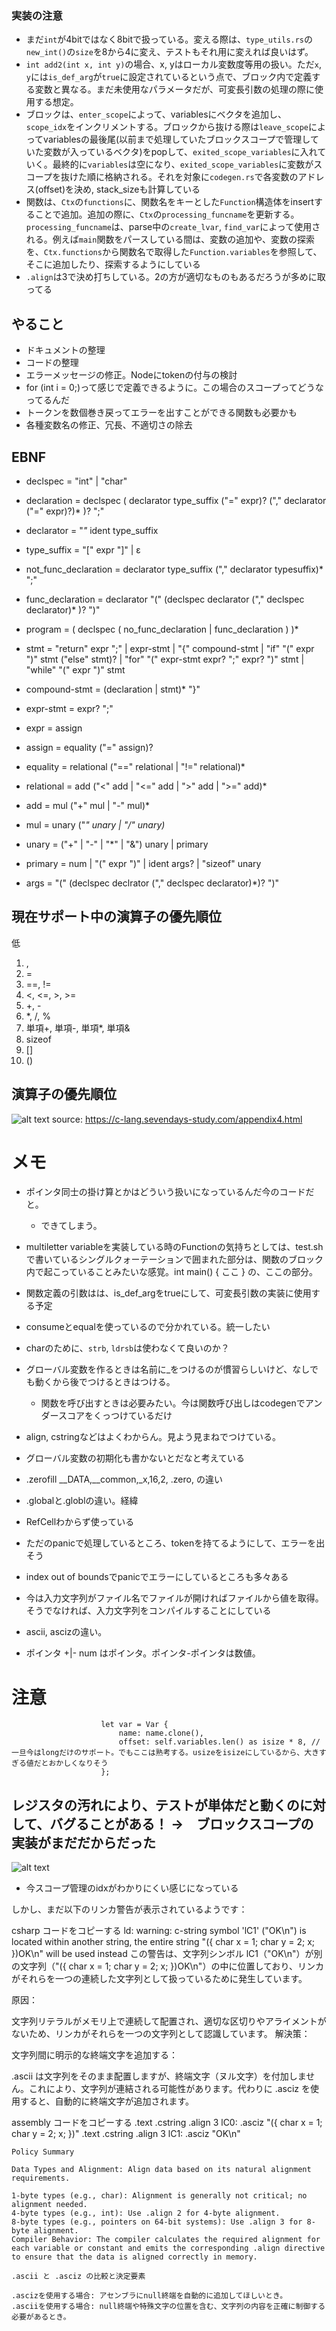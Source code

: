 
### 実装の注意
- まだ`int`が4bitではなく8bitで扱っている。変える際は、`type_utils.rs`の`new_int()`の`size`を8から4に変え、テストもそれ用に変えれば良いはず。
- `int add2(int x, int y)`の場合、x, yはローカル変数度等用の扱い。ただ`x`, `y`には`is_def_arg`が`true`に設定されているという点で、ブロック内で定義する変数と異なる。まだ未使用なパラメータだが、可変長引数の処理の際に使用する想定。
- ブロックは、`enter_scope`によって、variablesにベクタを追加し、`scope_idx`をインクリメントする。ブロックから抜ける際は`leave_scope`によってvariablesの最後尾(以前まで処理していたブロックスコープで管理していた変数が入っているベクタ)をpopして、`exited_scope_variables`に入れていく。最終的に`variables`は空になり、`exited_scope_variables`に変数がスコープを抜けた順に格納される。それを対象に`codegen.rs`で各変数のアドレス(offset)を決め, stack_sizeも計算している
- 関数は、`Ctx`の`functions`に、関数名をキーとした`Function`構造体をinsertすることで追加。追加の際に、`Ctx`の`processing_funcname`を更新する。`processing_funcname`は、parse中の`create_lvar`, `find_var`によって使用される。例えば`main`関数をパースしている間は、変数の追加や、変数の探索を、`Ctx.functions`から関数名で取得した`Function.variables`を参照して、そこに追加したり、探索するようにしている
- `.align`は3で決め打ちしている。2の方が適切なものもあるだろうが多めに取ってる

## やること
- ドキュメントの整理
- コードの整理
- エラーメッセージの修正。Nodeにtokenの付与の検討
- for (int i = 0;)って感じで定義できるように。この場合のスコープってどうなってるんだ
- トークンを数個巻き戻ってエラーを出すことができる関数も必要かも
- 各種変数名の修正、冗長、不適切さの除去

## EBNF
- declspec = "int" | "char"
- declaration = declspec ( declarator type_suffix ("=" expr)? ("," declarator ("=" expr)?)* )? ";"
- declarator = "*"* ident type_suffix
- type_suffix = "[" expr "]" | ε

- not_func_declaration =  declarator type_suffix ("," declarator typesuffix)* ";"
- func_declaration = declarator "(" (declspec declarator ("," declspec declarator)* )? ")"


- program = (  declspec  ( no_func_declaration | func_declaration )  )*
- stmt = "return" expr ";" | expr-stmt | "{" compound-stmt | "if" "(" expr ")" stmt ("else" stmt)? | "for" "(" expr-stmt expr? ";" expr? ")" stmt | "while" "(" expr ")" stmt
- compound-stmt = (declaration | stmt)* "}"
- expr-stmt = expr? ";"
- expr = assign
- assign = equality ("=" assign)?
- equality = relational ("==" relational | "!=" relational)*
- relational = add ("<" add | "<=" add | ">" add | ">=" add)*
- add = mul ("+" mul | "-" mul)*
- mul = unary ("*" unary | "/" unary)*
- unary = ("+" | "-" | "*" | "&") unary | primary
- primary = num | "(" expr ")" | ident args? | "sizeof" unary
- args = "(" (declspec declrator ("," declspec declarator)*)? ")"

## 現在サポート中の演算子の優先順位
低
1. ,
2. =
3. ==, !=
4. <, <=, >, >=
5. +, -
6. *, /, %
7. 単項+, 単項-, 単項*, 単項&
8. sizeof
9. []
10. ()

## 演算子の優先順位
![alt text](operator-priority.png)
source: https://c-lang.sevendays-study.com/appendix4.html

# メモ
- ポインタ同士の掛け算とかはどういう扱いになっているんだ今のコードだと。
  - できてしまう。

- multiletter variableを実装している時のFunctionの気持ちとしては、test.shで書いているシングルクォーテーションで囲まれた部分は、関数のブロック内で起こっていることみたいな感覚。int main() { ここ } の、ここの部分。
- 関数定義の引数はは、is_def_argをtrueにして、可変長引数の実装に使用する予定
- consumeとequalを使っているので分かれている。統一したい
- charのために、`strb`, `ldrsb`は使わなくて良いのか？
- グローバル変数を作るときは名前に_をつけるのが慣習らしいけど、なしでも動くから後でつけるときはつける。
  - 関数を呼び出すときは必要みたい。今は関数呼び出しはcodegenでアンダースコアをくっつけているだけ
- align, cstringなどはよくわからん。見よう見まねでつけている。
- グローバル変数の初期化も書かないとだなと考えている
- .zerofill __DATA,__common,_x,16,2, .zero, の違い
- .globalと.globlの違い。経緯
- RefCellわからず使っている
- ただのpanicで処理しているところ、tokenを持てるようにして、エラーを出そう
- index out of boundsでpanicでエラーにしているところも多々ある
- 今は入力文字列がファイル名でファイルが開ければファイルから値を取得。そうでなければ、入力文字列をコンパイルすることにしている
- ascii, ascizの違い。
- ポインタ +|- num はポインタ。ポインタ-ポインタは数値。


# 注意
```
                    let var = Var {
                        name: name.clone(),
                        offset: self.variables.len() as isize * 8, // 一旦今はlongだけのサポート。でもここは熟考する。usizeをisizeにしているから、大きすぎる値だとおかしくなりそう
                    };
```


## レジスタの汚れにより、テストが単体だと動くのに対して、バグることがある！ ->　ブロックスコープの実装がまだだからだった
![alt text](stp-error-image.png)


- 今スコープ管理のidxがわかりにくい感じになっている


しかし、まだ以下のリンカ警告が表示されているようです：

csharp
コードをコピーする
ld: warning: c-string symbol 'lC1' ("OK\n") is located within another string, the entire string "({ char x = 1; char y = 2; x; })OK\n" will be used instead
この警告は、文字列シンボル lC1（"OK\n"）が別の文字列（"({ char x = 1; char y = 2; x; })OK\n"）の中に位置しており、リンカがそれらを一つの連続した文字列として扱っているために発生しています。

原因：

文字列リテラルがメモリ上で連続して配置され、適切な区切りやアライメントがないため、リンカがそれらを一つの文字列として認識しています。
解決策：

文字列間に明示的な終端文字を追加する：

.ascii は文字列をそのまま配置しますが、終端文字（ヌル文字）を付加しません。これにより、文字列が連結される可能性があります。代わりに .asciz を使用すると、自動的に終端文字が追加されます。

assembly
コードをコピーする
.text
.cstring
.align 3
lC0:
      .asciz "({ char x = 1; char y = 2; x; })"
.text
.cstring
.align 3
lC1:
      .asciz "OK\n"

```
Policy Summary

Data Types and Alignment: Align data based on its natural alignment requirements.

1-byte types (e.g., char): Alignment is generally not critical; no alignment needed.
4-byte types (e.g., int): Use .align 2 for 4-byte alignment.
8-byte types (e.g., pointers on 64-bit systems): Use .align 3 for 8-byte alignment.
Compiler Behavior: The compiler calculates the required alignment for each variable or constant and emits the corresponding .align directive to ensure that the data is aligned correctly in memory.
```

```
.ascii と .asciz の比較と決定要素

.ascizを使用する場合: アセンブラにnull終端を自動的に追加してほしいとき。
.asciiを使用する場合: null終端や特殊文字の位置を含む、文字列の内容を正確に制御する必要があるとき。
```
